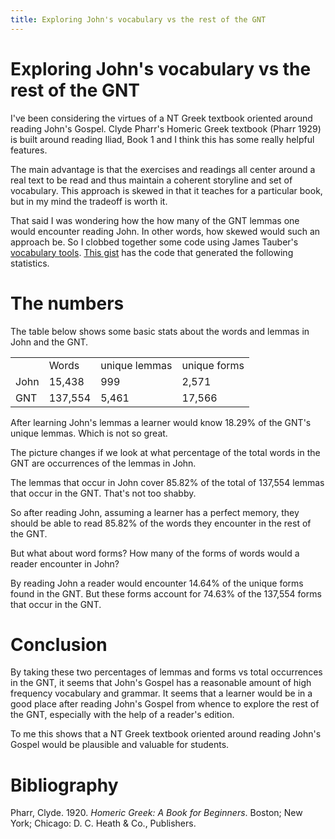 ```yaml
---
title: Exploring John's vocabulary vs the rest of the GNT
---
```


# Exploring John's vocabulary vs the rest of the GNT

I've been considering the virtues of a NT Greek textbook oriented around reading John's Gospel. Clyde Pharr's Homeric Greek textbook (Pharr 1929) is built around reading Iliad, Book 1 and I think this has some really helpful features. 

The main advantage is that the exercises and readings all center around a real text to be read and thus maintain a coherent storyline and set of vocabulary. This approach is skewed in that it teaches for a particular book, but in my mind the tradeoff is worth it. 

That said I was wondering how the how many of the GNT lemmas one would encounter reading John. In other words, how skewed would such an approach be. So I clobbed together some code using James Tauber's [vocabulary tools](https://github.com/jtauber/vocabulary-tools). [This gist](https://gist.github.com/fhardison/2e36ad765e1b4ab6dd5a06ae061cb44c) has the code that generated the following statistics.

# The numbers

The table below shows some basic stats about the words and lemmas in John and the GNT.


<table>
<tr><td></td><td>Words</td><td>unique lemmas</td><td>unique forms</td></tr>
<tr><td>John</td><td>15,438</td><td>999</td><td>2,571</td></tr>
<tr><td>GNT</td><td>137,554</td><td>5,461</td><td>17,566</td></tr>
</table>
 

After learning John's lemmas a learner would know 18.29% of the GNT's unique lemmas. Which is not so great.

The picture changes if we look at what percentage of the total words in the GNT are occurrences of the lemmas in John. 

The lemmas that occur in John cover 85.82% of the total of 137,554 lemmas that occur in the GNT. That's not too shabby. 

So after reading John, assuming a learner has a perfect memory, they should be able to read 85.82% of the words they encounter in the rest of the GNT. 

But what about word forms? How many of the forms of words would a reader encounter in John?

By reading John a reader would encounter 14.64% of the unique forms found in the GNT. But these forms account for 74.63% of the 137,554 forms that occur in the GNT. 

# Conclusion

By taking these two percentages of lemmas and forms vs total occurrences in the GNT, it seems that John's Gospel has a reasonable amount of high frequency vocabulary and grammar. It seems that a learner would be in a good place after reading John's Gospel from whence to explore the rest of the GNT, especially with the help of a reader's edition.  

To me this shows that a NT Greek textbook oriented around reading John's Gospel would be plausible and valuable for students.

# Bibliography

<div id="ref-pharr1920" class="csl-entry" role="doc-biblioentry">
Pharr, Clyde. 1920. <em>Homeric Greek: A Book for Beginners</em>.
Boston; New York; Chicago: D. C. Heath &amp; Co., Publishers.
</div>


